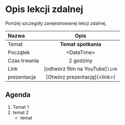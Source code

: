 # Opis lekcji zdalnej

Poniżej szczegóły zarejestrowanej lekcji zdalnej.

| Nazwa        |               Opis               |
| :----------- | :------------------------------: |
| Temat        |       **Temat spotkania**        |
| Początek     |           \<DateTime\>           |
| Czas trwania |            2 godziny             |
| Link         | [odtwórz film na YouTube]`link`  |
| prezentacja  | [Otwórz prezentację]\(\<link\>\) |

## Agenda

1. Temat 1
1. temat 2
   - temat
